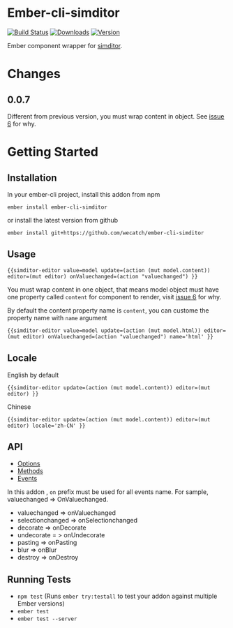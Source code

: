# Ember-cli-simditor

[![Build Status](https://travis-ci.org/wecatch/ember-cli-simditor.svg?branch=master)](https://travis-ci.org/wecatch/ember-cli-simditor)
[![Downloads](https://img.shields.io/npm/dt/ember-cli-simditor.svg)](https://www.npmjs.com/package/ember-cli-simditor)
[![Version](https://img.shields.io/npm/v/ember-cli-simditor.svg)](https://www.npmjs.com/package/ember-cli-simditor)

Ember component wrapper for [simditor](https://github.com/mycolorway/simditor).

# Changes

## 0.0.7

Different from previous version, you must wrap content in object. See [issue 6](https://github.com/wecatch/ember-cli-simditor/issues/6) for why.

# Getting Started

## Installation

In your ember-cli project, install this addon from npm 

```
ember install ember-cli-simditor
```

or install the latest version from github

```
ember install git+https://github.com/wecatch/ember-cli-simditor
```


## Usage

```
{{simditor-editor value=model update=(action (mut model.content)) editor=(mut editor) onValuechanged=(action "valuechanged") }}
```

You must wrap content in one object, that means model object must have one property called `content` for component to render, visit [issue 6](https://github.com/wecatch/ember-cli-simditor/issues/6) for why.

By default the content property name is `content`, you can custome the property name with `name` argument


```
{{simditor-editor value=model update=(action (mut model.html)) editor=(mut editor) onValuechanged=(action "valuechanged") name='html' }}
```

## Locale

English by default

```
{{simditor-editor update=(action (mut model.content)) editor=(mut editor) }}
```

Chinese

```
{{simditor-editor update=(action (mut model.content)) editor=(mut editor) locale='zh-CN' }}
```


## API

- [Options](http://simditor.tower.im/docs/doc-config.html)
- [Methods](http://simditor.tower.im/docs/doc-method.html)
- [Events](http://simditor.tower.im/docs/doc-event.html)


In this addon , `on` prefix must be used for all events name. For sample, valuechanged => OnValuechanged.

- valuechanged => onValuechanged
- selectionchanged => onSelectionchanged
- decorate => onDecorate
- undecorate = > onUndecorate
- pasting => onPasting
- blur => onBlur
- destroy => onDestroy


## Running Tests

* `npm test` (Runs `ember try:testall` to test your addon against multiple Ember versions)
* `ember test`
* `ember test --server`

